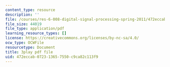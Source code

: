 ```yaml
---
content_type: resource
description: ''
file: /courses/res-6-008-digital-signal-processing-spring-2011/472eccab072313657550c9ca82c113f9_oJv4dsUID0Q.pdf
file_size: 44019
file_type: application/pdf
learning_resource_types: []
license: https://creativecommons.org/licenses/by-nc-sa/4.0/
ocw_type: OCWFile
resourcetype: Document
title: 3play pdf file
uid: 472eccab-0723-1365-7550-c9ca82c113f9
---
```

